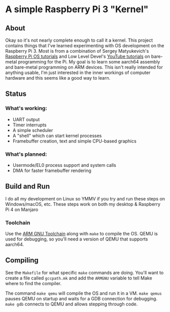 # A simple Raspberry Pi 3 "Kernel"

## About
Okay so it's not nearly complete enough to call it a kernel. This project contains things that I've learned experimenting with OS development on the Raspberry Pi 3. Most is from a combination of Sergey Matyukevich's [Raspberry Pi OS tutorials](https://github.com/s-matyukevich/raspberry-pi-os) and Low Level Devel's [YouTube tutorials](https://www.youtube.com/channel/UCRWXAQsN5S3FPDHY4Ttq1Xg) on bare-metal programming for the Pi. My goal is to learn some aarch64 assembly and bare-metal programming on ARM devices. This isn't really intended for anything usable, I'm just interested in the inner workings of computer hardware and this seems like a good way to learn.

## Status
### What's working:

* UART output
* Timer interrupts
* A simple scheduler
* A "shell" which can start kernel processes
* Framebuffer creation, text and simple CPU-based graphics

### What's planned:

* Usermode/EL0 process support and system calls
* DMA for faster framebuffer rendering

## Build and Run
I do all my development on Linux so YMMV if you try and run these steps on Windows/macOS, etc. These steps work on both my desktop & Raspberry Pi 4 on Manjaro 

### Toolchain
Use the [ARM GNU Toolchain](https://developer.arm.com/tools-and-software/open-source-software/developer-tools/gnu-toolchain/gnu-a/downloads) along with `make` to compile the OS. QEMU is used for debugging, so you'll need a version of QEMU that supports aarch64.

## Compiling
See the `Makefile` for what specific `make` commands are doing. You'll want to create a file called `gccpath.mk` and add the `ARMGNU` variable to tell Make where to find the compiler.

The command `make qemu` will compile the OS and run it in a VM. `make qemus` pauses QEMU on startup and waits for a GDB connection for debugging. `make gdb` connects to QEMU and allows stepping through code.
